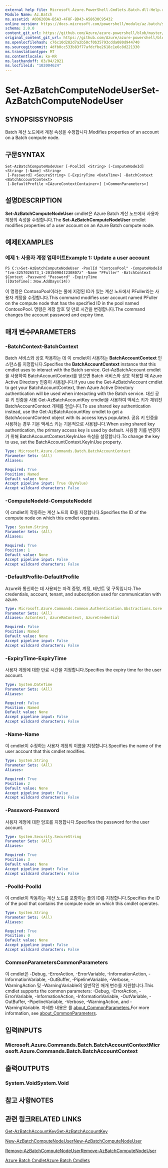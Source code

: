 ```yaml
---
external help file: Microsoft.Azure.PowerShell.Cmdlets.Batch.dll-Help.xml
Module Name: Az.Batch
ms.assetid: A0D620DA-B5A3-4F8F-BD43-A58630C95432
online version: https://docs.microsoft.com/powershell/module/az.batch/set-azbatchcomputenodeuser
schema: 2.0.0
content_git_url: https://github.com/Azure/azure-powershell/blob/master/src/Batch/Batch/help/Set-AzBatchComputeNodeUser.md
original_content_git_url: https://github.com/Azure/azure-powershell/blob/master/src/Batch/Batch/help/Set-AzBatchComputeNodeUser.md
ms.openlocfilehash: c76c10d282d7a2b50cf0b35793cdda080d944740
ms.sourcegitcommit: 4dfb0cc533b83f77afdcfbe2618c1e6c8d221330
ms.translationtype: MT
ms.contentlocale: ko-KR
ms.lasthandoff: 03/04/2021
ms.locfileid: "102004624"
---
```

# <span data-ttu-id="376b5-101">Set-AzBatchComputeNodeUser</span><span class="sxs-lookup"><span data-stu-id="376b5-101">Set-AzBatchComputeNodeUser</span></span>

## <span data-ttu-id="376b5-102">SYNOPSIS</span><span class="sxs-lookup"><span data-stu-id="376b5-102">SYNOPSIS</span></span>
<span data-ttu-id="376b5-103">Batch 계산 노드에서 계정 속성을 수정합니다.</span><span class="sxs-lookup"><span data-stu-id="376b5-103">Modifies properties of an account on a Batch compute node.</span></span>

## <span data-ttu-id="376b5-104">구문</span><span class="sxs-lookup"><span data-stu-id="376b5-104">SYNTAX</span></span>

```
Set-AzBatchComputeNodeUser [-PoolId] <String> [-ComputeNodeId] <String> [-Name] <String>
 [-Password] <SecureString> [-ExpiryTime <DateTime>] -BatchContext <BatchAccountContext>
 [-DefaultProfile <IAzureContextContainer>] [<CommonParameters>]
```

## <span data-ttu-id="376b5-105">설명</span><span class="sxs-lookup"><span data-stu-id="376b5-105">DESCRIPTION</span></span>
<span data-ttu-id="376b5-106">**Set-AzBatchComputeNodeUser** cmdlet은 Azure Batch 계산 노드에서 사용자 계정의 속성을 수정합니다.</span><span class="sxs-lookup"><span data-stu-id="376b5-106">The **Set-AzBatchComputeNodeUser** cmdlet modifies properties of a user account on an Azure Batch compute node.</span></span>

## <span data-ttu-id="376b5-107">예제</span><span class="sxs-lookup"><span data-stu-id="376b5-107">EXAMPLES</span></span>

### <span data-ttu-id="376b5-108">예제 1: 사용자 계정 업데이트</span><span class="sxs-lookup"><span data-stu-id="376b5-108">Example 1: Update a user account</span></span>
```
PS C:\>Set-AzBatchComputeNodeUser -PoolId "ContosoPool" -ComputeNodeId "tvm-3257026573_1-20150904t230807z" -Name "PFuller" -BatchContext $Context -Password "Password" -ExpiryTime ([DateTime]::Now.AddDays(14))
```

<span data-ttu-id="376b5-109">이 명령은 ContosoPool이라는 풀에 지정된 ID가 있는 계산 노드에서 PFuller라는 사용자 계정을 수정합니다.</span><span class="sxs-lookup"><span data-stu-id="376b5-109">This command modifies user account named PFuller on the compute node that has the specified ID in the pool named ContosoPool.</span></span>
<span data-ttu-id="376b5-110">명령은 계정 암호 및 만료 시간을 변경합니다.</span><span class="sxs-lookup"><span data-stu-id="376b5-110">The command changes the account password and expiry time.</span></span>

## <span data-ttu-id="376b5-111">매개 변수</span><span class="sxs-lookup"><span data-stu-id="376b5-111">PARAMETERS</span></span>

### <span data-ttu-id="376b5-112">-BatchContext</span><span class="sxs-lookup"><span data-stu-id="376b5-112">-BatchContext</span></span>
<span data-ttu-id="376b5-113">Batch 서비스와 상호 작용하는 데 이 cmdlet이 사용하는 **BatchAccountContext** 인스턴스를 지정합니다.</span><span class="sxs-lookup"><span data-stu-id="376b5-113">Specifies the **BatchAccountContext** instance that this cmdlet uses to interact with the Batch service.</span></span>
<span data-ttu-id="376b5-114">Get-AzBatchAccount cmdlet을 사용하여 BatchAccountContext를 얻으면 Batch 서비스와 상호 작용할 때 Azure Active Directory 인증이 사용됩니다.</span><span class="sxs-lookup"><span data-stu-id="376b5-114">If you use the Get-AzBatchAccount cmdlet to get your BatchAccountContext, then Azure Active Directory authentication will be used when interacting with the Batch service.</span></span> <span data-ttu-id="376b5-115">대신 공유 키 인증을 사용 Get-AzBatchAccountKey cmdlet을 사용하여 액세스 키가 채워진 BatchAccountContext 개체를 얻습니다.</span><span class="sxs-lookup"><span data-stu-id="376b5-115">To use shared key authentication instead, use the Get-AzBatchAccountKey cmdlet to get a BatchAccountContext object with its access keys populated.</span></span> <span data-ttu-id="376b5-116">공유 키 인증을 사용하는 경우 기본 액세스 키는 기본적으로 사용됩니다.</span><span class="sxs-lookup"><span data-stu-id="376b5-116">When using shared key authentication, the primary access key is used by default.</span></span> <span data-ttu-id="376b5-117">사용할 키를 변경하기 위해 BatchAccountContext.KeyInUse 속성을 설정합니다.</span><span class="sxs-lookup"><span data-stu-id="376b5-117">To change the key to use, set the BatchAccountContext.KeyInUse property.</span></span>

```yaml
Type: Microsoft.Azure.Commands.Batch.BatchAccountContext
Parameter Sets: (All)
Aliases:

Required: True
Position: Named
Default value: None
Accept pipeline input: True (ByValue)
Accept wildcard characters: False
```

### <span data-ttu-id="376b5-118">-ComputeNodeId</span><span class="sxs-lookup"><span data-stu-id="376b5-118">-ComputeNodeId</span></span>
<span data-ttu-id="376b5-119">이 cmdlet이 작동하는 계산 노드의 ID를 지정합니다.</span><span class="sxs-lookup"><span data-stu-id="376b5-119">Specifies the ID of the compute node on which this cmdlet operates.</span></span>

```yaml
Type: System.String
Parameter Sets: (All)
Aliases:

Required: True
Position: 1
Default value: None
Accept pipeline input: False
Accept wildcard characters: False
```

### <span data-ttu-id="376b5-120">-DefaultProfile</span><span class="sxs-lookup"><span data-stu-id="376b5-120">-DefaultProfile</span></span>
<span data-ttu-id="376b5-121">Azure와 통신하는 데 사용되는 자격 증명, 계정, 테넌트 및 구독입니다.</span><span class="sxs-lookup"><span data-stu-id="376b5-121">The credentials, account, tenant, and subscription used for communication with azure.</span></span>

```yaml
Type: Microsoft.Azure.Commands.Common.Authentication.Abstractions.Core.IAzureContextContainer
Parameter Sets: (All)
Aliases: AzContext, AzureRmContext, AzureCredential

Required: False
Position: Named
Default value: None
Accept pipeline input: False
Accept wildcard characters: False
```

### <span data-ttu-id="376b5-122">-ExpiryTime</span><span class="sxs-lookup"><span data-stu-id="376b5-122">-ExpiryTime</span></span>
<span data-ttu-id="376b5-123">사용자 계정에 대한 만료 시간을 지정합니다.</span><span class="sxs-lookup"><span data-stu-id="376b5-123">Specifies the expiry time for the user account.</span></span>

```yaml
Type: System.DateTime
Parameter Sets: (All)
Aliases:

Required: False
Position: Named
Default value: None
Accept pipeline input: False
Accept wildcard characters: False
```

### <span data-ttu-id="376b5-124">-Name</span><span class="sxs-lookup"><span data-stu-id="376b5-124">-Name</span></span>
<span data-ttu-id="376b5-125">이 cmdlet이 수정하는 사용자 계정의 이름을 지정합니다.</span><span class="sxs-lookup"><span data-stu-id="376b5-125">Specifies the name of the user account that this cmdlet modifies.</span></span>

```yaml
Type: System.String
Parameter Sets: (All)
Aliases:

Required: True
Position: 2
Default value: None
Accept pipeline input: False
Accept wildcard characters: False
```

### <span data-ttu-id="376b5-126">-Password</span><span class="sxs-lookup"><span data-stu-id="376b5-126">-Password</span></span>
<span data-ttu-id="376b5-127">사용자 계정에 대한 암호를 지정합니다.</span><span class="sxs-lookup"><span data-stu-id="376b5-127">Specifies the password for the user account.</span></span>

```yaml
Type: System.Security.SecureString
Parameter Sets: (All)
Aliases:

Required: True
Position: 3
Default value: None
Accept pipeline input: False
Accept wildcard characters: False
```

### <span data-ttu-id="376b5-128">-PoolId</span><span class="sxs-lookup"><span data-stu-id="376b5-128">-PoolId</span></span>
<span data-ttu-id="376b5-129">이 cmdlet이 작동하는 계산 노드를 포함하는 풀의 ID를 지정합니다.</span><span class="sxs-lookup"><span data-stu-id="376b5-129">Specifies the ID of the pool that contains the compute node on which this cmdlet operates.</span></span>

```yaml
Type: System.String
Parameter Sets: (All)
Aliases:

Required: True
Position: 0
Default value: None
Accept pipeline input: False
Accept wildcard characters: False
```

### <span data-ttu-id="376b5-130">CommonParameters</span><span class="sxs-lookup"><span data-stu-id="376b5-130">CommonParameters</span></span>
<span data-ttu-id="376b5-131">이 cmdlet은 -Debug, -ErrorAction, -ErrorVariable, -InformationAction, -InformationVariable, -OutBuffer, -PipelineVariable, -Verbose, -WarningAction 및 -WarningVariable의 일반적인 매개 변수를 지원합니다.</span><span class="sxs-lookup"><span data-stu-id="376b5-131">This cmdlet supports the common parameters: -Debug, -ErrorAction, -ErrorVariable, -InformationAction, -InformationVariable, -OutVariable, -OutBuffer, -PipelineVariable, -Verbose, -WarningAction, and -WarningVariable.</span></span> <span data-ttu-id="376b5-132">자세한 내용은 를 [about_CommonParameters.](http://go.microsoft.com/fwlink/?LinkID=113216)</span><span class="sxs-lookup"><span data-stu-id="376b5-132">For more information, see [about_CommonParameters](http://go.microsoft.com/fwlink/?LinkID=113216).</span></span>

## <span data-ttu-id="376b5-133">입력</span><span class="sxs-lookup"><span data-stu-id="376b5-133">INPUTS</span></span>

### <span data-ttu-id="376b5-134">Microsoft.Azure.Commands.Batch.BatchAccountContext</span><span class="sxs-lookup"><span data-stu-id="376b5-134">Microsoft.Azure.Commands.Batch.BatchAccountContext</span></span>

## <span data-ttu-id="376b5-135">출력</span><span class="sxs-lookup"><span data-stu-id="376b5-135">OUTPUTS</span></span>

### <span data-ttu-id="376b5-136">System.Void</span><span class="sxs-lookup"><span data-stu-id="376b5-136">System.Void</span></span>

## <span data-ttu-id="376b5-137">참고 사항</span><span class="sxs-lookup"><span data-stu-id="376b5-137">NOTES</span></span>

## <span data-ttu-id="376b5-138">관련 링크</span><span class="sxs-lookup"><span data-stu-id="376b5-138">RELATED LINKS</span></span>

[<span data-ttu-id="376b5-139">Get-AzBatchAccountKey</span><span class="sxs-lookup"><span data-stu-id="376b5-139">Get-AzBatchAccountKey</span></span>](./Get-AzBatchAccountKey.md)

[<span data-ttu-id="376b5-140">New-AzBatchComputeNodeUser</span><span class="sxs-lookup"><span data-stu-id="376b5-140">New-AzBatchComputeNodeUser</span></span>](./New-AzBatchComputeNodeUser.md)

[<span data-ttu-id="376b5-141">Remove-AzBatchComputeNodeUser</span><span class="sxs-lookup"><span data-stu-id="376b5-141">Remove-AzBatchComputeNodeUser</span></span>](./Remove-AzBatchComputeNodeUser.md)

[<span data-ttu-id="376b5-142">Azure Batch Cmdlet</span><span class="sxs-lookup"><span data-stu-id="376b5-142">Azure Batch Cmdlets</span></span>](/powershell/module/Az.Batch/)
